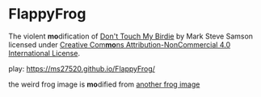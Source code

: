 # FlappyFrog
The violent **mo**dification of [Don't Touch My Birdie](https://github.com/marksteve/dtmb) by Mark Steve Samson
licensed under [Creative Com**mo**ns Attribution-NonCommercial 4.0 International License](https://creativecommons.org/licenses/by-nc/4.0/).

play: https://ms27520.github.io/FlappyFrog/

the weird frog image is **mo**dified from [another frog image](https://amphibian.com/)
